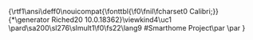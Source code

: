 {\rtf1\ansi\deff0\nouicompat{\fonttbl{\f0\fnil\fcharset0 Calibri;}}
{\*\generator Riched20 10.0.18362}\viewkind4\uc1 
\pard\sa200\sl276\slmult1\f0\fs22\lang9 #Smarthome Project\par
\par
}
 